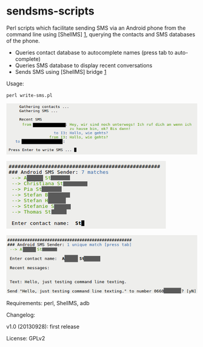 sendsms-scripts
===============

Perl scripts which facilitate sending SMS via an Android phone from the command line using [ShellMS] [1], querying the contacts and SMS databases of the phone.

 * Queries contact database to autocomplete names (press tab to auto-complete)
 * Queries SMS database to display recent conversations
 * Sends SMS using [ShellMS] bridge [1]

Usage:

    perl write-sms.pl

![Screenshot](./pic/screen1.png "Recent SMS displayed")

![Screenshot](./pic/screen2.png "Searching for contact")

![Screenshot](./pic/screen3.png "Writing SMS")

Requirements:
perl, ShellMS, adb

Changelog:

v1.0 (20130928): first release

License: GPLv2

[1]: https://github.com/try2codesecure/ShellMS
